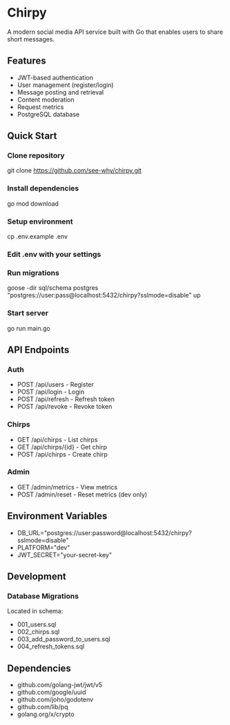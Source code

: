 # Chirpy

A modern social media API service built with Go that enables users to share short messages.

## Features
- JWT-based authentication
- User management (register/login)
- Message posting and retrieval
- Content moderation
- Request metrics
- PostgreSQL database

## Quick Start
### Clone repository
git clone https://github.com/see-why/chirpy.git

### Install dependencies
go mod download

### Setup environment
cp .env.example .env

### Edit .env with your settings

###  Run migrations
goose -dir sql/schema postgres "postgres://user:pass@localhost:5432/chirpy?sslmode=disable" up

###  Start server
go run main.go

## API Endpoints
### Auth
- POST /api/users - Register
- POST /api/login - Login
- POST /api/refresh - Refresh token
- POST /api/revoke - Revoke token
### Chirps
- GET /api/chirps - List chirps
- GET /api/chirps/{id} - Get chirp
- POST /api/chirps - Create chirp
### Admin
- GET /admin/metrics - View metrics
- POST /admin/reset - Reset metrics (dev only)

## Environment Variables
- DB_URL="postgres://user:password@localhost:5432/chirpy?sslmode=disable"
- PLATFORM="dev"
- JWT_SECRET="your-secret-key"

## Development
### Database Migrations
Located in schema:

- 001_users.sql
- 002_chirps.sql
- 003_add_password_to_users.sql
- 004_refresh_tokens.sql

## Dependencies
- github.com/golang-jwt/jwt/v5
- github.com/google/uuid
- github.com/joho/godotenv
- github.com/lib/pq
- golang.org/x/crypto